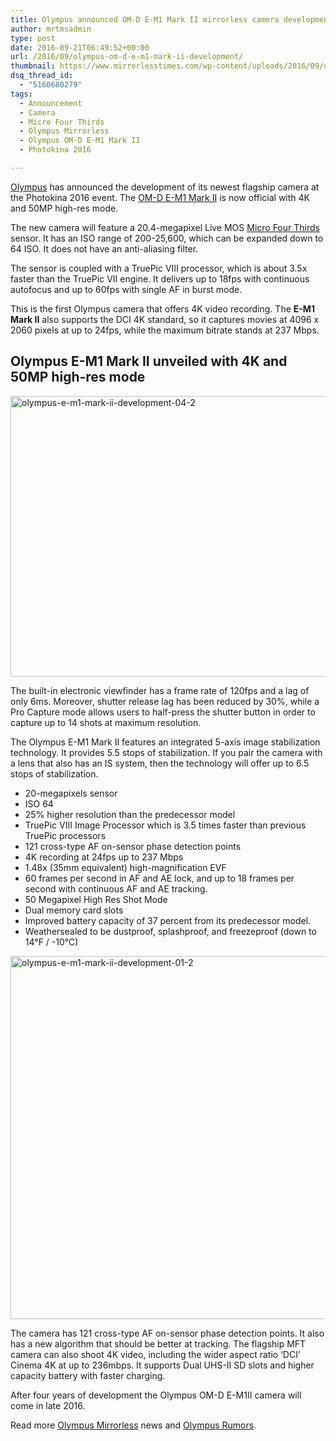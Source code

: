 ```yaml
---
title: Olympus announced OM-D E-M1 Mark II mirrorless camera development
author: mrtmsadmin
type: post
date: 2016-09-21T06:49:52+00:00
url: /2016/09/olympus-om-d-e-m1-mark-ii-development/
thumbnail: https://www.mirrorlesstimes.com/wp-content/uploads/2016/09/olympus-e-m1-mark-ii-development-2.jpg
dsq_thread_id:
  - "5160680279"
tags:
  - Announcement
  - Camera
  - Micro Four Thirds
  - Olympus Mirrorless
  - Olympus OM-D E-M1 Mark II
  - Photokina 2016

---
```

[Olympus][1] has announced the development of its newest flagship camera at the Photokina 2016 event. The [OM-D E-M1 Mark II][2] is now official with 4K and 50MP high-res mode.

The new camera will feature a 20.4-megapixel Live MOS [Micro Four Thirds][3] sensor. It has an ISO range of 200-25,600, which can be expanded down to 64 ISO. It does not have an anti-aliasing filter.

The sensor is coupled with a TruePic VIII processor, which is about 3.5x faster than the TruePic VII engine. It delivers up to 18fps with continuous autofocus and up to 60fps with single AF in burst mode.<!--more-->

This is the first Olympus camera that offers 4K video recording. The **E-M1 Mark II** also supports the DCI 4K standard, so it captures movies at 4096 x 2060 pixels at up to 24fps, while the maximum bitrate stands at 237 Mbps.

## Olympus E-M1 Mark II unveiled with 4K and 50MP high-res mode

<img class="alignnone size-full wp-image-575" src="https://i2.wp.com/www.mirrorlesstimes.com/wp-content/uploads/2016/09/olympus-e-m1-mark-ii-development-04-2.jpg?resize=600%2C449&#038;ssl=1" alt="olympus-e-m1-mark-ii-development-04-2" width="600" height="449" srcset="https://i2.wp.com/www.mirrorlesstimes.com/wp-content/uploads/2016/09/olympus-e-m1-mark-ii-development-04-2.jpg?w=900&ssl=1 900w, https://i2.wp.com/www.mirrorlesstimes.com/wp-content/uploads/2016/09/olympus-e-m1-mark-ii-development-04-2.jpg?resize=300%2C225&ssl=1 300w, https://i2.wp.com/www.mirrorlesstimes.com/wp-content/uploads/2016/09/olympus-e-m1-mark-ii-development-04-2.jpg?resize=768%2C575&ssl=1 768w" sizes="(max-width: 600px) 100vw, 600px" data-recalc-dims="1" /> 

The built-in electronic viewfinder has a frame rate of 120fps and a lag of only 6ms. Moreover, shutter release lag has been reduced by 30%, while a Pro Capture mode allows users to half-press the shutter button in order to capture up to 14 shots at maximum resolution.

The Olympus E-M1 Mark II features an integrated 5-axis image stabilization technology. It provides 5.5 stops of stabilization. If you pair the camera with a lens that also has an IS system, then the technology will offer up to 6.5 stops of stabilization.

  * 20-megapixels sensor
  * ISO 64
  * 25% higher resolution than the predecessor model
  * TruePic VIII Image Processor which is 3.5 times faster than previous TruePic processors
  * 121 cross-type AF on-sensor phase detection points
  * 4K recording at 24fps up to 237 Mbps
  * 1.48x (35mm equivalent) high-magnification EVF
  * 60 frames per second in AF and AE lock, and up to 18 frames per second with continuous AF and AE tracking.
  * 50 Megapixel High Res Shot Mode
  * Dual memory card slots
  * Improved battery capacity of 37 percent from its predecessor model.
  * Weathersealed to be dustproof, splashproof, and freezeproof (down to 14°F / -10°C)

<img class="alignnone size-full wp-image-574" src="https://i1.wp.com/www.mirrorlesstimes.com/wp-content/uploads/2016/09/olympus-e-m1-mark-ii-development-01-2.jpg?resize=600%2C581&#038;ssl=1" alt="olympus-e-m1-mark-ii-development-01-2" width="600" height="581" srcset="https://i1.wp.com/www.mirrorlesstimes.com/wp-content/uploads/2016/09/olympus-e-m1-mark-ii-development-01-2.jpg?w=900&ssl=1 900w, https://i1.wp.com/www.mirrorlesstimes.com/wp-content/uploads/2016/09/olympus-e-m1-mark-ii-development-01-2.jpg?resize=300%2C291&ssl=1 300w, https://i1.wp.com/www.mirrorlesstimes.com/wp-content/uploads/2016/09/olympus-e-m1-mark-ii-development-01-2.jpg?resize=768%2C744&ssl=1 768w" sizes="(max-width: 600px) 100vw, 600px" data-recalc-dims="1" /> 

The camera has 121 cross-type AF on-sensor phase detection points. It also has a new algorithm that should be better at tracking. The flagship MFT camera can also shoot 4K video, including the wider aspect ratio ‘DCI’ Cinema 4K at up to 236mbps. It supports Dual UHS-II SD slots and higher capacity battery with faster charging.

After four years of development the Olympus OM-D E-M1II camera will come in late 2016.

Read more [Olympus Mirrorless][4] news and <a href="https://www.dailycameranews.com/tag/olympus-rumors/" target="_blank" rel="noopener">Olympus Rumors</a>.

 [1]: https://www.mirrorlesstimes.com/category/olympus/
 [2]: https://www.mirrorlesstimes.com/tag/olympus-om-d-e-m1-mark-ii/
 [3]: https://www.mirrorlesstimes.com/tag/micro-four-thirds/
 [4]: https://www.mirrorlesstimes.com/tag/olympus-mirrorless/